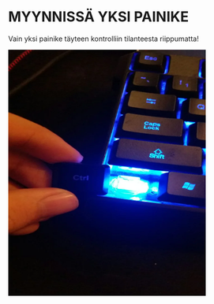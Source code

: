 </html>

<h1>MYYNNISSÄ YKSI PAINIKE</h1>
<p>Vain yksi painike täyteen kontrolliin tilanteesta riippumatta!</p>

<img src="ctrl.webp" width="400" height="500">

